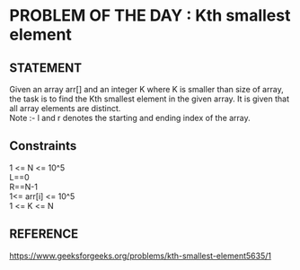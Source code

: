 # PROBLEM OF THE DAY : Kth smallest element

## STATEMENT 

Given an array arr[] and an integer K where K is smaller than size of array, the task is to find the Kth smallest element in the given array. It is given that all array elements are distinct.<br>
Note :-  l and r denotes the starting and ending index of the array.

## Constraints

1 <= N <= 10^5<br>
L==0<br>
R==N-1<br>
1<= arr[i] <= 10^5<br>
1 <= K <= N

## REFERENCE 

https://www.geeksforgeeks.org/problems/kth-smallest-element5635/1